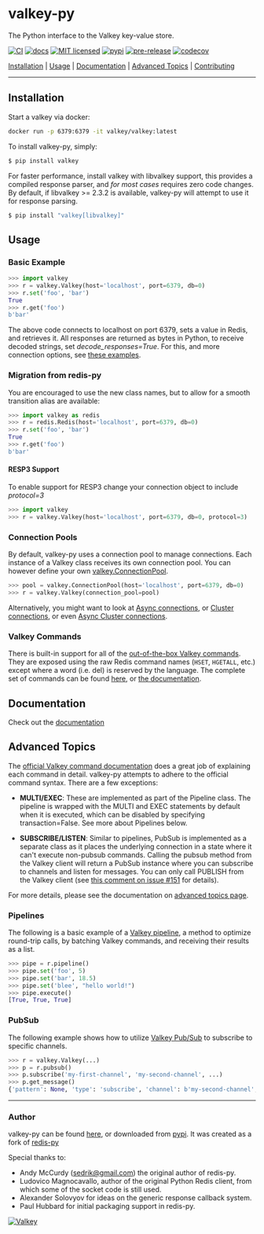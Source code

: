 # valkey-py

The Python interface to the Valkey key-value store.

[![CI](https://github.com/valkey-io/valkey-py/workflows/CI/badge.svg)](https://github.com/valkey-io/valkey-py/actions?query=workflow%3ACI+branch%3Amain)
[![docs](https://readthedocs.org/projects/valkey-py/badge/?version=latest&style=flat)](https://valkey-py.readthedocs.io/en/latest/)
[![MIT licensed](https://img.shields.io/badge/license-MIT-blue.svg)](./LICENSE)
[![pypi](https://badge.fury.io/py/valkey.svg)](https://pypi.org/project/valkey/)
[![pre-release](https://img.shields.io/github/v/release/valkey-io/valkey-py?include_prereleases&label=latest-prerelease)](https://github.com/valkey-io/valkey-py/releases)
[![codecov](https://codecov.io/gh/valkey-io/valkey-py/branch/main/graph/badge.svg?token=yenl5fzxxr)](https://codecov.io/gh/valkey-io/valkey-py)

[Installation](#installation) |  [Usage](#usage) | [Documentation](#documentation) | [Advanced Topics](#advanced-topics) | [Contributing](https://github.com/valkey-io/valkey-py/blob/main/CONTRIBUTING.md)

---------------------------------------------

## Installation

Start a valkey via docker:

``` bash
docker run -p 6379:6379 -it valkey/valkey:latest
```

To install valkey-py, simply:

``` bash
$ pip install valkey
```

For faster performance, install valkey with libvalkey support, this provides a compiled response parser, and *for most cases* requires zero code changes.
By default, if libvalkey >= 2.3.2 is available, valkey-py will attempt to use it for response parsing.

``` bash
$ pip install "valkey[libvalkey]"
```

## Usage

### Basic Example

``` python
>>> import valkey
>>> r = valkey.Valkey(host='localhost', port=6379, db=0)
>>> r.set('foo', 'bar')
True
>>> r.get('foo')
b'bar'
```

The above code connects to localhost on port 6379, sets a value in Redis, and retrieves it. All responses are returned as bytes in Python, to receive decoded strings, set *decode_responses=True*.  For this, and more connection options, see [these examples](https://valkey-py.readthedocs.io/en/latest/examples.html).

### Migration from redis-py

You are encouraged to use the new class names, but to allow for a smooth transition alias are available:

``` python
>>> import valkey as redis
>>> r = redis.Redis(host='localhost', port=6379, db=0)
>>> r.set('foo', 'bar')
True
>>> r.get('foo')
b'bar'
```

#### RESP3 Support
To enable support for RESP3 change your connection object to include *protocol=3*

``` python
>>> import valkey
>>> r = valkey.Valkey(host='localhost', port=6379, db=0, protocol=3)
```

### Connection Pools

By default, valkey-py uses a connection pool to manage connections. Each instance of a Valkey class receives its own connection pool. You can however define your own [valkey.ConnectionPool](https://valkey-py.readthedocs.io/en/latest/connections.html#connection-pools).

``` python
>>> pool = valkey.ConnectionPool(host='localhost', port=6379, db=0)
>>> r = valkey.Valkey(connection_pool=pool)
```

Alternatively, you might want to look at [Async connections](https://valkey-py.readthedocs.io/en/latest/examples/asyncio_examples.html), or [Cluster connections](https://valkey-py.readthedocs.io/en/latest/connections.html#cluster-client), or even [Async Cluster connections](https://valkey-py.readthedocs.io/en/latest/connections.html#async-cluster-client).

### Valkey Commands

There is built-in support for all of the [out-of-the-box Valkey commands](https://valkey.io/commands). They are exposed using the raw Redis command names (`HSET`, `HGETALL`, etc.) except where a word (i.e. del) is reserved by the language. The complete set of commands can be found [here](https://github.com/valkey-io/valkey-py/tree/main/valkey/commands), or [the documentation](https://valkey-py.readthedocs.io/en/latest/commands.html).

## Documentation

Check out the [documentation](https://valkey-py.readthedocs.io/en/latest/index.html)

## Advanced Topics

The [official Valkey command documentation](https://valkey.io/commands)
does a great job of explaining each command in detail. valkey-py attempts
to adhere to the official command syntax. There are a few exceptions:

-   **MULTI/EXEC**: These are implemented as part of the Pipeline class.
    The pipeline is wrapped with the MULTI and EXEC statements by
    default when it is executed, which can be disabled by specifying
    transaction=False. See more about Pipelines below.

-   **SUBSCRIBE/LISTEN**: Similar to pipelines, PubSub is implemented as
    a separate class as it places the underlying connection in a state
    where it can\'t execute non-pubsub commands. Calling the pubsub
    method from the Valkey client will return a PubSub instance where you
    can subscribe to channels and listen for messages. You can only call
    PUBLISH from the Valkey client (see [this comment on issue
    #151](https://github.com/redis/redis-py/issues/151#issuecomment-1545015)
    for details).

For more details, please see the documentation on [advanced topics page](https://valkey-py.readthedocs.io/en/latest/advanced_features.html).

### Pipelines

The following is a basic example of a [Valkey pipeline](https://redis.io/docs/manual/pipelining/), a method to optimize round-trip calls, by batching Valkey commands, and receiving their results as a list.


``` python
>>> pipe = r.pipeline()
>>> pipe.set('foo', 5)
>>> pipe.set('bar', 18.5)
>>> pipe.set('blee', "hello world!")
>>> pipe.execute()
[True, True, True]
```

### PubSub

The following example shows how to utilize [Valkey Pub/Sub](https://redis.io/docs/manual/pubsub/) to subscribe to specific channels.

``` python
>>> r = valkey.Valkey(...)
>>> p = r.pubsub()
>>> p.subscribe('my-first-channel', 'my-second-channel', ...)
>>> p.get_message()
{'pattern': None, 'type': 'subscribe', 'channel': b'my-second-channel', 'data': 1}
```


--------------------------

### Author

valkey-py can be found [here](
https://github.com/valkey-io/valkey-py), or downloaded from [pypi](https://pypi.org/project/valkey/).
It was created as a fork of [redis-py](https://github.com/redis/redis-py)

Special thanks to:

-   Andy McCurdy (<sedrik@gmail.com>) the original author of redis-py.
-   Ludovico Magnocavallo, author of the original Python Redis client,
    from which some of the socket code is still used.
-   Alexander Solovyov for ideas on the generic response callback
    system.
-   Paul Hubbard for initial packaging support in redis-py.

[![Valkey](./docs/logo-valkey.png)](https://valkey.io/)
